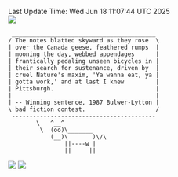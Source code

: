 Last Update Time: 
Wed Jun 18 11:07:44 UTC 2025
<br>![](https://img.shields.io/badge/%E5%A4%A7%E5%AE%B6-%E5%AE%89%E5%AE%89-green)<br>
```
 _________________________________________
/ The notes blatted skyward as they rose  \
| over the Canada geese, feathered rumps  |
| mooning the day, webbed appendages      |
| frantically pedaling unseen bicycles in |
| their search for sustenance, driven by  |
| cruel Nature's maxim, 'Ya wanna eat, ya |
| gotta work,' and at last I knew         |
| Pittsburgh.                             |
|                                         |
| -- Winning sentence, 1987 Bulwer-Lytton |
\ bad fiction contest.                    /
 -----------------------------------------
        \   ^__^
         \  (oo)\_______
            (__)\       )\/\
                ||----w |
                ||     ||
```
![](https://github-readme-stats.vercel.app/api?username=chenlitw)
![](https://github-readme-stats.vercel.app/api/top-langs/?username=chenlitw)
